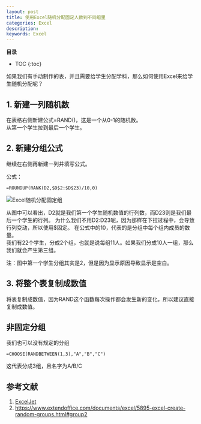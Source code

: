 ```yaml
---
layout: post
title: 使用Excel随机分配固定人数到不同组里
categories: Excel
description: 
keywords: Excel
---
```



**目录**

* TOC
{:toc}

如果我们有手动制作的表，并且需要给学生分配学科，那么如何使用Excel来给学生随机分配呢？  


## 1. 新建一列随机数
在表格右侧新建公式=RAND()，这是一个从0-1的随机数。  
从第一个学生拉到最后一个学生。  

## 2. 新建分组公式
继续在右侧再新建一列并填写公式。


公式：
```
=ROUNDUP(RANK(D2,$D$2:$D$23)/10,0)
```
![Excel随机分配固定组](/blog/images/posts/2020/20200811_Excel_Randomly_Assign_Groups.png)

从图中可以看出，D2就是我们第一个学生随机数值的行列数，而D23则是我们最后一个学生的行列。
为什么我们不用D2:D23呢，因为那样在下拉过程中，会导致行列变动，所以使用$固定。
在公式中的10，代表的是分组中每个组内成员的数量。  
我们有22个学生，分成2个组，也就是说每组11人。如果我们分成10人一组，那么我们就会产生第三组。  

注：图中第一个学生分组其实是2，但是因为显示原因导致显示是空白。

## 3. 将整个表复制成数值
将表复制成数值，因为RAND这个函数每次操作都会发生新的变化，所以建议直接复制成数值。

## 非固定分组
我们也可以没有规定的分组
```
=CHOOSE(RANDBETWEEN(1,3),"A","B","C")
```
这代表分成3组，且名字为A/B/C

## 参考文献
1. [ExcelJet](https://exceljet.net/formula/randomly-assign-people-to-groups)
2. <https://www.extendoffice.com/documents/excel/5895-excel-create-random-groups.html#group2>